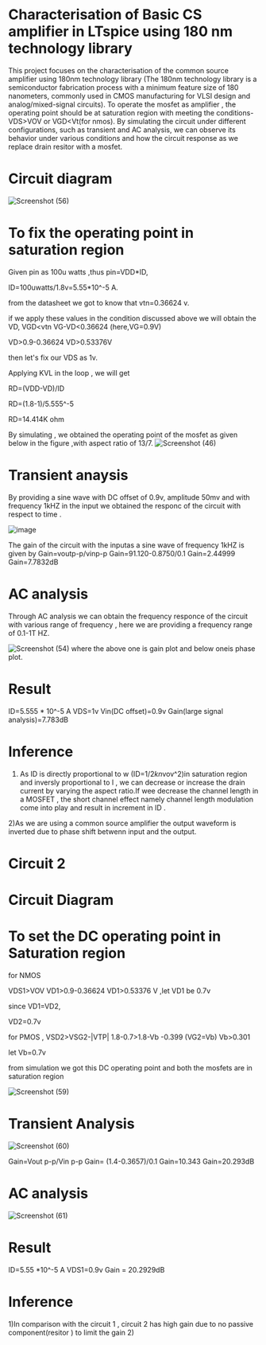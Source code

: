 
# Characterisation of Basic CS amplifier in LTspice using 180 nm technology library

This project focuses on the characterisation of the common source amplifier using 180nm technology library (The 180nm technology library is a semiconductor fabrication process with a minimum feature size of 180 nanometers, commonly used in CMOS manufacturing for VLSI design and analog/mixed-signal circuits).
  To operate the mosfet as amplifier , the operating point should be at saturation region with meeting the conditions- VDS>VOV or VGD<Vt(for nmos). By simulating the circuit under different configurations, such as transient and AC analysis, we can observe its behavior under various conditions and how the circuit response as we replace drain resitor with a mosfet.

 # Circuit diagram

![Screenshot (56)](https://github.com/user-attachments/assets/dc9ff2c8-b40b-4a14-9e69-009b69f01c98)


  # To fix the operating point in saturation region

Given pin as 100u watts ,thus pin=VDD*ID,

ID=100uwatts/1.8v=5.55*10^-5 A.

from the datasheet we got to know that vtn=0.36624 v.
 
 if we apply these values in the condition discussed above we will obtain the VD,
 VGD<vtn
 VG-VD<0.36624     (here,VG=0.9V)

 VD>0.9-0.36624
 VD>0.53376V

 then let's fix our VDS as 1v.

 Applying KVL in the loop , we will get

 RD=(VDD-VD)/ID

 RD=(1.8-1)/5.555^-5
 
 RD=14.414K ohm

 By simulating , we obtained the operating point of the mosfet as given below in the figure ,with aspect ratio of 13/7.
 ![Screenshot (46)](https://github.com/user-attachments/assets/93988854-fb81-4521-b8f6-5ac9b161bb27)

 
# Transient anaysis

By providing a sine wave with DC offset of 0.9v, amplitude 50mv and with frequency 1kHZ in the input we obtained the responc of the circuit with respect to time .

![image](https://github.com/user-attachments/assets/bcd25a03-5797-412c-87b0-0796417c1afb)

The gain of the circuit with the inputas a sine wave of frequency 1kHZ is given by Gain=voutp-p/vinp-p
Gain=91.120-0.8750/0.1
Gain=2.44999
Gain=7.7832dB



# AC analysis

Through AC analysis we can obtain the frequency responce of the circuit with various range of frequency , here we are providing a frequency range of 0.1-1T HZ.

![Screenshot (54)](https://github.com/user-attachments/assets/094d99fa-97d1-43f6-8e83-7294508dcf1e)
where the above one is gain plot and below oneis phase plot.


# Result


ID=5.555 * 10^-5 A
VDS=1v
Vin(DC offset)=0.9v
Gain(large signal analysis)=7.783dB


# Inference

1) As ID is directly proportional to w (ID=1/2*kn*vov^2)in saturation region and inversly proportional to l , we can decrease or increase the drain current by varying the aspect ratio.If wee decrease the channel length in a MOSFET , the short channel effect namely channel length modulation come into play and result in increment in ID .

2)As we are using a common source amplifier the output waveform is inverted due to phase shift betwenn input and the output.

# Circuit 2

# Circuit Diagram

# To set the DC operating point in Saturation region

for NMOS 

VDS1>VOV
VD1>0.9-0.36624
VD1>0.53376 V ,let VD1 be 0.7v

since VD1=VD2,

VD2=0.7v

for PMOS ,
VSD2>VSG2-|VTP|
1.8-0.7>1.8-Vb -0.399           (VG2=Vb)
Vb>0.301

let Vb=0.7v

from simulation we got this DC operating point and both the mosfets are in saturation region

![Screenshot (59)](https://github.com/user-attachments/assets/83c28ca6-1ad0-4e2b-a684-df081d440fc2)

# Transient Analysis
![Screenshot (60)](https://github.com/user-attachments/assets/06f4e7f7-74f3-47b9-8be7-ff2672344e10)

Gain=Vout p-p/Vin p-p
Gain= (1.4-0.3657)/0.1
Gain=10.343
Gain=20.293dB


# AC analysis
![Screenshot (61)](https://github.com/user-attachments/assets/9e170ed4-4fd0-4eca-bdc2-bdc4d2ae4981)

# Result
ID=5.55 *10^-5 A
VDS1=0.9v
Gain = 20.2929dB

# Inference
1)In comparison with the circuit 1 , circuit 2 has high gain due to no passive component(resitor ) to limit the gain 
2) 



















 












  



  

  

  




